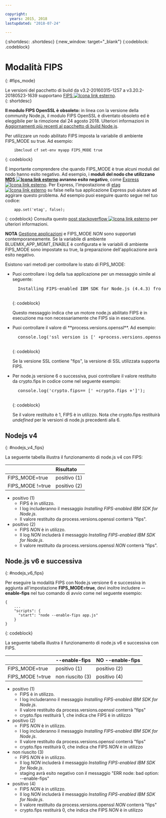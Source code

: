 ```yaml
---

copyright:
  years: 2015, 2018
lastupdated: "2018-07-24"

---
```


{:shortdesc: .shortdesc}
{:new_window: target="_blank"}
{:codeblock: .codeblock}

# Modalità FIPS
{: #fips_mode}

Le versioni del pacchetto di build da v3.2-20160315-1257 a v3.20.2-20180523-1639 supportano [FIPS ![Icona link esterno](../../icons/launch-glyph.svg "Icona link esterno")](https://en.wikipedia.org/wiki/Federal_Information_Processing_Standards).  
{: shortdesc}

**Il modulo FIPS OpenSSL è obsoleto:** in linea con la versione della community Node.js, il modulo FIPS OpenSSL è diventato obsoleto ed è eleggibile per la rimozione dal 24 agosto 2018. Ulteriori informazioni in [Aggiornamenti più recenti al pacchetto di build Node.js](updates.html#fips-deprecation).

Per utilizzare un nodo abilitato FIPS imposta la variabile di ambiente FIPS_MODE su true.
Ad esempio:

```
    ibmcloud cf set-env myapp FIPS_MODE true
```
{: codeblock}

È importante comprendere che quando FIPS_MODE è true alcuni moduli del nodo hanno esito negativo.  Ad esempio, i **moduli del nodo che utilizzano [MD5 ![Icona link esterno](../../icons/launch-glyph.svg "Icona link esterno")](https://en.wikipedia.org/wiki/MD5) avranno esito negativo**, come [Express ![Icona link esterno](../../icons/launch-glyph.svg "Icona link esterno")](http://expressjs.com/).  Per Express, l'impostazione di [etag ![Icona link esterno](../../icons/launch-glyph.svg "Icona link esterno")](http://expressjs.com/en/api.html) su
false nella tua applicazione Express può aiutare ad aggirare questo problema. Ad esempio puoi eseguire quanto segue nel tuo codice:
```
    app.set('etag', false);
```
{: codeblock}
Consulta questo [post stackoverflow ![Icona link esterno](../../icons/launch-glyph.svg "Icona link esterno")](http://stackoverflow.com/questions/15191511/disable-etag-header-in-express-node-js)
per ulteriori informazioni.

**NOTA** [Gestione applicazioni](../common/app_mng.html) e FIPS_MODE *NON* sono supportati contemporaneamente.  Se la variabile di ambiente BLUEMIX_APP_MGMT_ENABLE è configurata e le variabili di ambiente FIPS_MODE sono impostate su true, la preparazione dell'applicazione avrà esito negativo.

Esistono vari metodi per controllare lo stato di FIPS_MODE:
<ul>
<li> Puoi controllare i log della tua applicazione per un messaggio simile al seguente:    

  <pre>
  Installing FIPS-enabled IBM SDK for Node.js (4.4.3) from cache
  </pre>
  {: codeblock}

Questo messaggio indica che un motore node.js abilitato FIPS è in esecuzione ma non necessariamente che FIPS sia in esecuzione.
</li>

<li> Puoi controllare il valore di **process.versions.openssl**. Ad esempio:

  <pre>
  console.log('ssl version is [' +process.versions.openssl +']');
  </pre>
  {: codeblock}

Se la versione SSL contiene "fips", la versione di SSL utilizzata supporta FIPS.  
</li>

<li> Per node.js versione 6 o successiva, puoi controllare il valore restituito da crypto.fips in codice come nel seguente esempio:

  <pre>
  console.log('crypto.fips== [' +crypto.fips +']');
  </pre>
  {: codeblock}

Se il valore restituito è 1, FIPS è in utilizzo. Nota che crypto.fips restituirà *undefined* per le versioni di node.js precedenti alla 6.
</li>
</ul>

## Nodejs v4
{: #nodejs_v4_fips}

La seguente tabella illustra il funzionamento di node.js v4 con FIPS:

|                 | Risultato        |
| :-------------- | :------------ |
|FIPS_MODE=true   |positivo (1)    |
|FIPS_MODE !=true |positivo (2)    |

* positivo (1)
  * FIPS è in utilizzo.
  * I log includeranno il messaggio *Installing FIPS-enabled IBM SDK for Node.js*.
  * Il valore restituito da process.versions.openssl conterrà "fips".
* positivo (2)
  * FIPS *NON* è in utilizzo.
  * Il log *NON* includerà il messaggio *Installing FIPS-enabled IBM SDK for Node.js*.
  * Il valore restituito da process.versions.openssl *NON* conterrà "fips".

## Node.js v6 e successiva
{: #nodejs_v6_fips}

Per eseguire la modalità FIPS con Node.js versione 6 e successiva in aggiunta all'impostazione **FIPS_MODE=true**, devi inoltre includere
**--enable-fips** nel tuo comando di avvio come nel seguente esempio:
```
{
    ...   
    "scripts": {
      "start": "node --enable-fips app.js"
    }
}
```
{: codeblock}

La seguente tabella illustra il funzionamento di node.js v6 e successiva con FIPS.

|                 |--enable-fips  |NO --enable-fips |
| :-------------- | :------------ | :-------------- |
|FIPS_MODE=true   |positivo (1)    |positivo (2)      |
|FIPS_MODE !=true |non riuscito (3)    |positivo (4)      |

* positivo (1)
  * FIPS è in utilizzo.
  * I log includeranno il messaggio *Installing FIPS-enabled IBM SDK for Node.js*.
  * Il valore restituito da process.versions.openssl conterrà "fips"
  * crypto.fips restituirà 1, che indica che FIPS è in utilizzo
* positivo (2)
  * FIPS *NON* è in utilizzo.
  * I log includeranno il messaggio *Installing FIPS-enabled IBM SDK for Node.js*.
  * Il valore restituito da process.versions.openssl conterrà "fips"
  * crypto.fips restituirà 0, che indica che FIPS *NON* è in utilizzo
* non riuscito (3)
  * FIPS *NON* è in utilizzo.
  * Il log *NON* includerà il messaggio *Installing FIPS-enabled IBM SDK for Node.js*.
  * staging avrà esito negativo con il messaggio "ERR node: bad option: --enable-fips"
* positivo (4)
  * FIPS *NON* è in utilizzo.
  * Il log *NON* includerà il messaggio *Installing FIPS-enabled IBM SDK for Node.js*.
  * Il valore restituito da process.versions.openssl *NON* conterrà "fips"
  * crypto.fips restituirà 0, che indica che FIPS *NON* è in utilizzo
